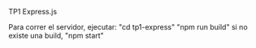 TP1 Express.js

Para correr el servidor, ejecutar:
"cd tp1-express"
"npm run build" si no existe una build,
"npm start"
